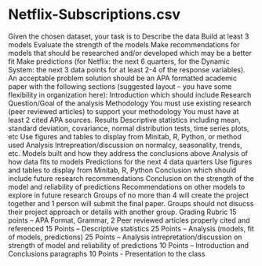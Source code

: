 # Netflix-Subscriptions.csv

Given the chosen dataset, your task is to 
Describe the data
Build at least 3 models
Evaluate the strength of the models
Make recommendations for models that should be researched and/or developed which may be a better fit
Make predictions (for Netflix: the next 6 quarters, for the Dynamic System:  the next 3 data points for at least 2-4 of the response variables).
An acceptable problem solution should be an APA formatted academic paper with the following sections (suggested layout – you have some flexibility in organization here):
Introduction which should include Research Question/Goal of the analysis
Methodology
You must use existing research (peer reviewed articles) to support your methodology
You must have at least 2 cited APA sources.
Results
Descriptive statistics including mean, standard deviation, covariance, normal distribution tests, time series plots, etc
Use figures and tables to display from Minitab, R, Python, or method used
Analysis
Intrepreation/discussion on normalcy, seasonality, trends, etc.
Models built and how they address the conclusions above
Analysis of how data fits to models
Predictions for the next 4 data quarters
Use figures and tables to display from Minitab, R, Python
Conclusion which should include future research recommendations
Conclusion on the strength of the model and reliability of predictions
Recommendations on other models to explore in future research
 Groups of no more than 4 will create the project together and 1 person will submit the final paper.
Groups should not disucss their project approach or details with another group.
Grading Rubric
15 points – APA Format, Grammar, 2 Peer reviewed articles properly cited and referenced
15 Points – Descriptive statistics
25 Points – Analysis (models, fit of models, predictions)
25 Points – Analysis intrepretation/discussion on strength of model and reliability of predictions
10 Points – Introduction and Conclusions paragraphs
10 Points - Presentation to the class
